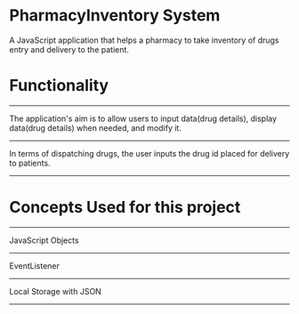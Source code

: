 # PharmacyInventory System
A JavaScript application that helps a pharmacy to take inventory of drugs entry and delivery to the patient.
 
# Functionality
***
The application's aim is to allow users to input data(drug details), display data(drug details) when needed, and modify it.
***
In terms of dispatching drugs, the user inputs the drug id placed for delivery to patients.
***
# Concepts Used for this project
 
****
JavaScript Objects
****
EventListener
****
Local Storage with JSON
****
 


